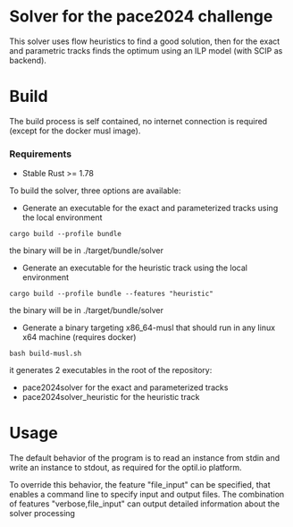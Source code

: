 # Solver for the pace2024 challenge
This solver uses flow heuristics to find a good solution,
then for the exact and parametric tracks finds the optimum using an ILP model (with SCIP as backend).

# Build
The build process is self contained, no internet connection is required
(except for the docker musl image).
### Requirements
- Stable Rust >= 1.78

To build the solver, three options are available:
- Generate an executable for the exact and parameterized tracks using the local environment
```
cargo build --profile bundle
```
the binary will be in ./target/bundle/solver
- Generate an executable for the heuristic track using the local environment
```
cargo build --profile bundle --features "heuristic"
```
the binary will be in ./target/bundle/solver
- Generate a binary targeting x86_64-musl that should run in any linux x64 machine (requires docker)
```
bash build-musl.sh
```
it generates 2 executables in the root of the repository:
- pace2024solver for the exact and parameterized tracks
- pace2024solver_heuristic for the heuristic track

# Usage
The default behavior of the program is to read an instance from stdin and write
an instance to stdout, as required for the optil.io platform.

To override this behavior, the feature "file_input" can be specified, that enables a command line to specify input and output files.
The combination of features "verbose,file_input" can output detailed information about the solver processing
